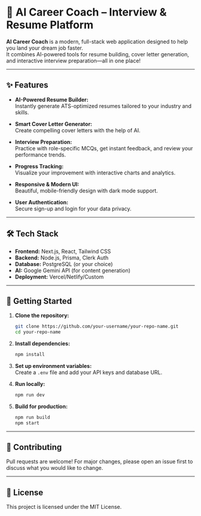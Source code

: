 # 🚀 AI Career Coach – Interview & Resume Platform

**AI Career Coach** is a modern, full-stack web application designed to help you land your dream job faster.  
It combines AI-powered tools for resume building, cover letter generation, and interactive interview preparation—all in one place!

---

## ✨ Features

- **AI-Powered Resume Builder:**  
  Instantly generate ATS-optimized resumes tailored to your industry and skills.

- **Smart Cover Letter Generator:**  
  Create compelling cover letters with the help of AI.

- **Interview Preparation:**  
  Practice with role-specific MCQs, get instant feedback, and review your performance trends.

- **Progress Tracking:**  
  Visualize your improvement with interactive charts and analytics.

- **Responsive & Modern UI:**  
  Beautiful, mobile-friendly design with dark mode support.

- **User Authentication:**  
  Secure sign-up and login for your data privacy.

---

## 🛠️ Tech Stack

- **Frontend:** Next.js, React, Tailwind CSS
- **Backend:** Node.js, Prisma, Clerk Auth
- **Database:** PostgreSQL (or your choice)
- **AI:** Google Gemini API (for content generation)
- **Deployment:** Vercel/Netlify/Custom

---

## 🚦 Getting Started

1. **Clone the repository:**
   ```sh
   git clone https://github.com/your-username/your-repo-name.git
   cd your-repo-name
   ```

2. **Install dependencies:**
   ```sh
   npm install
   ```

3. **Set up environment variables:**  
   Create a `.env` file and add your API keys and database URL.

4. **Run locally:**
   ```sh
   npm run dev
   ```

5. **Build for production:**
   ```sh
   npm run build
   npm start
   ```

---

## 🌟 Contributing

Pull requests are welcome! For major changes, please open an issue first to discuss what you would like to change.

---

## 📄 License

This project is licensed under the MIT License.
